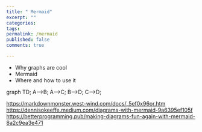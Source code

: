 ```yaml
---
title: " Mermaid"
excerpt: ""
categories:
tags:
permalink: /mermaid
published: false
comments: true

---
```


- Why graphs are cool
- Mermaid
- Where and how to use it 

<div class="mermaid">
graph TD;
    A-->B;
    A-->C;
    B-->D;
    C-->D;
</div>


https://markdownmonster.west-wind.com/docs/_5ef0x96or.htm
https://dennisokeeffe.medium.com/diagrams-with-mermaid-9a6395ef105f
https://betterprogramming.pub/making-diagrams-fun-again-with-mermaid-8a2c9ea3e471